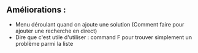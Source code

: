 ## Améliorations : 
- Menu déroulant quand on ajoute une solution (Comment faire pour ajouter une recherche en direct)
- Dire que c'est utile d'utiliser : command F pour trouver simplement un problème parmi la liste
